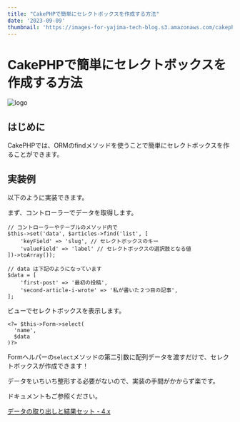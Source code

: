 ```yaml
---
title: "CakePHPで簡単にセレクトボックスを作成する方法"
date: '2023-09-09'
thumbnail: 'https://images-for-yajima-tech-blog.s3.amazonaws.com/cakephp_logo.jpg'
---
```


# CakePHPで簡単にセレクトボックスを作成する方法

![logo](https://images-for-yajima-tech-blog.s3.amazonaws.com/cakephp_logo.jpg)

## はじめに

CakePHPでは、ORMのfindメソッドを使うことで簡単にセレクトボックスを作ることができます。

## 実装例

以下のように実装できます。

まず、コントローラーでデータを取得します。

```php:Controller
// コントローラーやテーブルのメソッド内で
$this->set('data', $articles->find('list', [
    'keyField' => 'slug', // セレクトボックスのキー
    'valueField' => 'label' // セレクトボックスの選択肢となる値
])->toArray());

// data は下記のようになっています
$data = [
    'first-post' => '最初の投稿',
    'second-article-i-wrote' => '私が書いた２つ目の記事',
];
```

ビューでセレクトボックスを表示します。

```php:View
<?= $this->Form->select(
  'name',
  $data
)?>
```

Formヘルパーの`select`メソッドの第二引数に配列データを渡すだけで、セレクトボックスが作成できます！

データをいちいち整形する必要がないので、実装の手間がかからず楽です。

ドキュメントもご参照ください。

[データの取り出しと結果セット - 4.x](https://book.cakephp.org/4/ja/orm/retrieving-data-and-resultsets.html#table-find-list)
